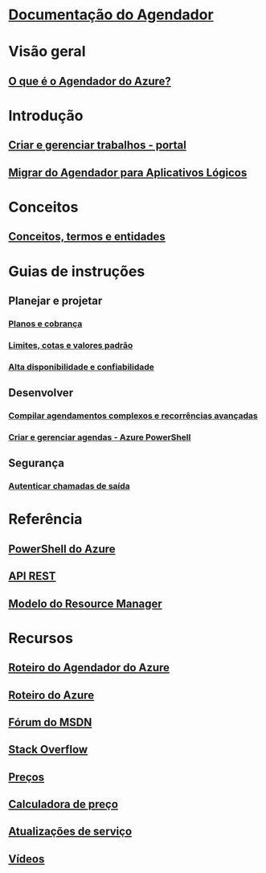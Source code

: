 # [Documentação do Agendador](index.md)

# Visão geral
## [O que é o Agendador do Azure?](scheduler-intro.md)

# Introdução
## [Criar e gerenciar trabalhos - portal](scheduler-get-started-portal.md)
## [Migrar do Agendador para Aplicativos Lógicos](migrate-from-scheduler-to-logic-apps.md)

# Conceitos
## [Conceitos, termos e entidades](scheduler-concepts-terms.md)

# Guias de instruções
## Planejar e projetar
### [Planos e cobrança](scheduler-plans-billing.md)
### [Limites, cotas e valores padrão](scheduler-limits-defaults-errors.md)
### [Alta disponibilidade e confiabilidade](scheduler-high-availability-reliability.md)

## Desenvolver
### [Compilar agendamentos complexos e recorrências avançadas](scheduler-advanced-complexity.md)
### [Criar e gerenciar agendas - Azure PowerShell](scheduler-powershell-reference.md)

## Segurança
### [Autenticar chamadas de saída](scheduler-outbound-authentication.md)

# Referência
## [PowerShell do Azure](/powershell/module/azurerm.scheduler)
## [API REST](/rest/api/scheduler)
## [Modelo do Resource Manager](/azure/templates/microsoft.scheduler/allversions)

# Recursos
## [Roteiro do Agendador do Azure](https://azure.microsoft.com/updates/?product=scheduler)
## [Roteiro do Azure](https://azure.microsoft.com/updates/)
## [Fórum do MSDN](https://social.msdn.microsoft.com/Forums/home?forum=azurescheduler)
## [Stack Overflow](http://stackoverflow.com/questions/tagged/azure-scheduler)
## [Preços](https://azure.microsoft.com/pricing/details/scheduler/)
## [Calculadora de preço](https://azure.microsoft.com/pricing/calculator/)
## [Atualizações de serviço](https://azure.microsoft.com/updates/?product=scheduler)
## [Vídeos](https://azure.microsoft.com/documentation/videos/index/?services=scheduler)